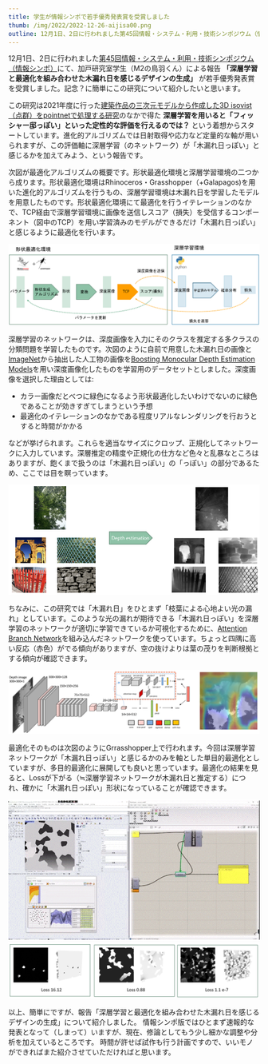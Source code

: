 ```yaml
---
title: 学生が情報シンポで若手優秀発表賞を受賞しました
thumb: /img/2022/2022-12-26-aijisa00.png
outline: 12月1日、2日に行われました第45回情報・システム・利用・技術シンポジウム（情報シンポ）にて、加戸研究室学生（M2の鳥羽くん）による報告「深層学習と最適化を組み合わせた木漏れ日を感じるデザインの生成」が若手優秀発表賞を受賞しました。記念？に簡単にこの研究について紹介したいと思います。
---
```


12月1日、2日に行われました[第45回情報・システム・利用・技術シンポジウム（情報シンポ）](https://aijisa.org/2022/)にて、加戸研究室学生（M2の鳥羽くん）による報告 **「深層学習と最適化を組み合わせた木漏れ日を感じるデザインの生成」** が若手優秀発表賞を受賞しました。記念？に簡単にこの研究について紹介したいと思います。

この研究は2021年度に行った[建築作品の三次元モデルから作成した3D isovist（点群）をpointnetで処理する研究](https://github.com/ail-and-colleagues/pointnet_cla#sidenote)のなかで得た **深層学習を用いると「フィッシャー邸っぽい」といった定性的な評価を行えるのでは？** という着想からスタートしています。進化的アルゴリズムでは日射取得や応力など定量的な軸が用いられますが、この評価軸に深層学習（のネットワーク）が「木漏れ日っぽい」と感じるかを加えてみよう、という報告です。


次図が最適化アルゴリズムの概要です。形状最適化環境と深層学習環境の二つから成ります。形状最適化環境はRhinoceros・Grasshopper（+Galapagos)を用いた進化的アルゴリズムを行うもの、深層学習環境は木漏れ日を学習したモデルを用意したものです。形状最適化環境にて最適化を行うイテレーションのなかで、TCP経由で深層学習環境に画像を送信しスコア（損失）を受信するコンポーネント（図中のTCP）を用い学習済みのモデルができるだけ「木漏れ日っぽい」と感じるように最適化を行います。

![最適化アルゴリズムの概要](../img/2022/2022-12-26-aijisa01.png)

深層学習のネットワークは、深度画像を入力にそのクラスを推定する多クラスの分類問題を学習したものです。次図のように自前で用意した木漏れ日の画像と[ImageNet](https://www.image-net.org/)から抽出した人工物の画像を[Boosting Monocular Depth Estimation Models](http://yaksoy.github.io/highresdepth/)を用い深度画像化したものを学習用のデータセットとしました。深度画像を選択した理由としては:
* カラー画像だとべつに緑色になるよう形状最適化したいわけでないのに緑色であることが効きすぎてしまうという予想
* 最適化のイテレーションのなかである程度リアルなレンダリングを行おうとすると時間がかかる

などが挙げられます。これらを適当なサイズにクロップ、正規化してネットワークに入力しています。深層推定の精度や正規化の仕方など色々と乱暴なところはありますが、飽くまで扱うのは「木漏れ日っぽい」の「っぽい」の部分であるため、ここでは目を瞑っています。

![学習用の深度画像](../img/2022/2022-12-26-aijisa02.png)

ちなみに、この研究では「木漏れ日」をひとまず「枝葉による心地よい光の漏れ」としています。このような光の漏れが期待できる「木漏れ日っぽい」を深層学習のネットワークが適切に学習できているか可視化するために、[Attention Branch Network](https://arxiv.org/abs/1812.10025)を組み込んだネットワークを使っています。ちょっと四隅に高い反応（赤色）がでる傾向がありますが、空の抜けよりは葉の茂りを判断根拠とする傾向が確認できます。

![ABNを組み込んだネットワーク](../img/2022/2022-12-26-aijisa03.png)

最適化そのものは次図のようにGrrasshopper上で行われます。今回は深層学習ネットワークが「木漏れ日っぽい」と感じるかのみを軸とした単目的最適化としていますが、多目的最適化に展開しても良いと思っています。最適化の結果を見ると、Lossが下がる（≒深層学習ネットワークが木漏れ日と推定する）につれ、確かに「木漏れ日っぽい」形状になっていることが確認できます。

![最適化の様子](../img/2022/2022-12-26-aijisa04.gif)
![最適化の結果例](../img/2022/2022-12-26-aijisa05.png)

以上、簡単にですが、報告「深層学習と最適化を組み合わせた木漏れ日を感じるデザインの生成」について紹介しました。
情報シンポ版ではひとまず速報的な発表となって（しまって）いますが、現在、修論としてもう少し細かな調整や分析を加えているところです。
時間が許せば試作も行う計画ですので、いいモノができればまた紹介させていただければと思います。